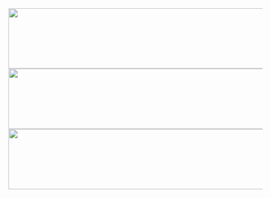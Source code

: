 <a href="https://github.com/devxb/gitanimals">
  <img src="https://render.gitanimals.org/lines/{YEN1K}?pet-id=1" width="1000" height="120"/>
  <img src="https://render.gitanimals.org/lines/{YEN1K}?pet-id=2" width="1000" height="120"/>
  <img src="https://render.gitanimals.org/lines/{YEN1K}?pet-id=3" width="1000" height="120"/>
</a>
